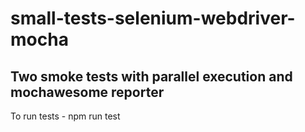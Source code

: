 # small-tests-selenium-webdriver-mocha
## Two smoke tests with parallel execution and mochawesome reporter 
To run tests - npm run test
